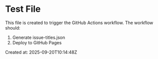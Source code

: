 # Test File

This file is created to trigger the GitHub Actions workflow.
The workflow should:
1. Generate issue-titles.json
2. Deploy to GitHub Pages

Created at: 2025-09-20T10:14:48Z